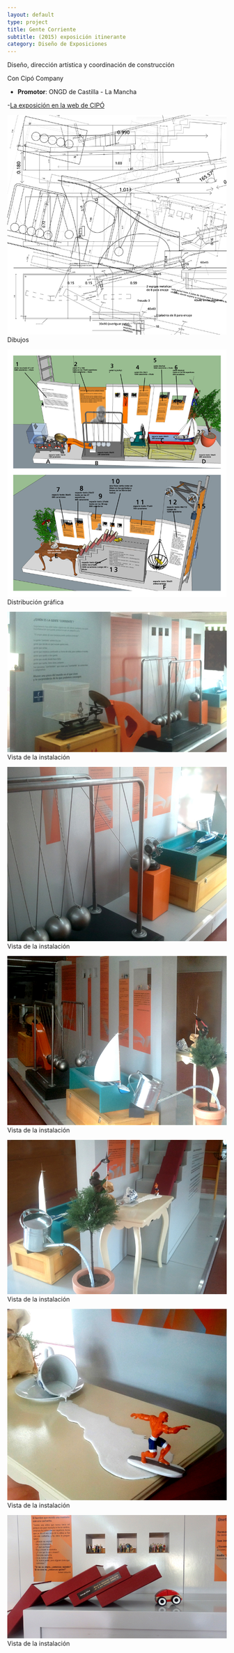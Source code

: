 ```yaml
---
layout: default
type: project
title: Gente Corriente
subtitle: (2015) exposición itinerante
category: Diseño de Exposiciones
---
```


Diseño, dirección artística y coordinación de construcción

Con Cipó Company



- **Promotor**: ONGD de Castilla - La Mancha

-[La exposición en la web de CIPÓ](http://cipocompany.com/portfolios/gente-corriente/)

![](01.jpg)
Dibujos

![](02.jpg)
Distribución gráfica

![](03.jpg)
Vista de la instalación

![](04.jpg)
Vista de la instalación

![](05.jpg)
Vista de la instalación

![](06.jpg)
Vista de la instalación

![](07.jpg)
Vista de la instalación

![](09.jpg)
Vista de la instalación
